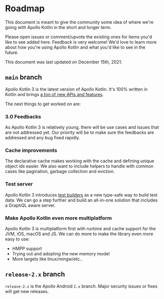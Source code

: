 # Roadmap

This document is meant to give the community some idea of where we're going with Apollo Kotlin in the short and longer term.

Please open issues or comment/upvote the existing ones for items you'd like to see added here. Feedback is very welcome! We'd love to learn more about how you're using Apollo Kotlin and what you'd like to see in the future.

This document was last updated on December 15th, 2021.

## `main` branch

Apollo Kotlin 3 is the latest version of Apollo Kotlin. It's 100% written in Kotlin and brings [a ton of new APIs and features](https://github.com/apollographql/apollo-kotlin/releases/tag/v3.0.0). 

The next things to get worked on are:

### 3.0 Feedbacks

As Apollo Kotlin 3 is relatively young, there will be use cases and issues that are not addressed yet. Our priority will be to make sure the feedbacks are addressed and any bug fixed rapidly. 

### Cache improvements

The declarative cache makes working with the cache and defining unique object ids easier. We also want to include helpers to handle with common cases like pagination, garbage collection and eviction.

### Test server

Apollo Kotlin 3 introduces [test builders](https://www.apollographql.com/docs/kotlin/advanced/test-builders/) as a new type-safe way to build test data. We can go a step further and build an all-in-one solution that includes a GraphQL aware server.

### Make Apollo Kotlin even more multiplatform

Apollo Kotlin 3 is multiplatform first with runtime and cache support for the JVM, iOS, macOS and JS. We can do more to make the library even more easy to use:

- HMPP support
- Trying out and adopting the new memory model
- More targets like linux/mingw/etc..

## `release-2.x` branch

`release-2.x` is the Apollo Android `2.x` branch. Major security issues or fixes will get new releases.



